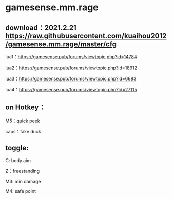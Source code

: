 # gamesense.mm.rage



download：2021.2.21 https://raw.githubusercontent.com/kuaihou2012/gamesense.mm.rage/master/cfg
---







lua1：https://gamesense.pub/forums/viewtopic.php?id=14784

lua2：https://gamesense.pub/forums/viewtopic.php?id=18912

lua3：https://gamesense.pub/forums/viewtopic.php?id=6683

lua4：https://gamesense.pub/forums/viewtopic.php?id=27115 


on Hotkey：
---
M5：quick peek

caps：fake duck

toggle:
---

C: body aim

Z：freestanding

M3: min damage

M4: safe point

